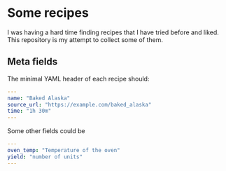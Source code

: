 
# Some recipes

I was having a hard time finding recipes that I have tried before and liked. This repository is my attempt to collect some of them.

## Meta fields

The minimal YAML header of each recipe should:

```yaml
---
name: "Baked Alaska"
source_url: "https://example.com/baked_alaska"
time: "1h 30m"
---
```

Some other fields could be

```yaml
---
oven_temp: "Temperature of the oven"
yield: "number of units"
---
